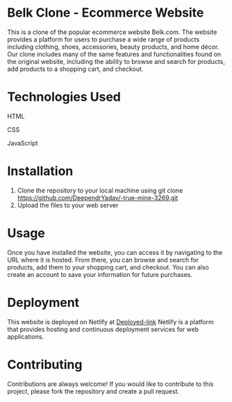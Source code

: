 # Belk Clone - Ecommerce Website
This is a clone of the popular ecommerce website Belk.com. The website provides a platform for users to purchase a wide range of products including clothing, shoes, accessories, beauty products, and home décor. Our clone includes many of the same features and functionalities found on the original website, including the ability to browse and search for products, add products to a shopping cart, and checkout.

# Technologies Used
HTML

CSS

JavaScript

# Installation
1. Clone the repository to your local machine using git clone https://github.com/DeependrYadav/-true-mine-3269.git
2. Upload the files to your web server

# Usage
Once you have installed the website, you can access it by navigating to the URL where it is hosted. From there, you can browse and search for products, add them to your shopping cart, and checkout. You can also create an account to save your information for future purchases.

# Deployment
This website is deployed on Netlify at [Deployed-link](https://effortless-figolla-edac29.netlify.app/index.html) Netlify is a platform that provides hosting and continuous deployment services for web applications.

# Contributing
Contributions are always welcome! If you would like to contribute to this project, please fork the repository and create a pull request.
